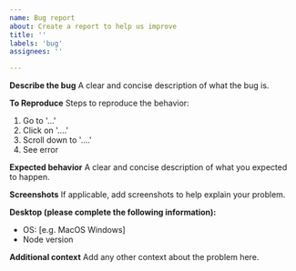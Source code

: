 ```yaml
---
name: Bug report
about: Create a report to help us improve
title: ''
labels: 'bug'
assignees: ''

---
```



**Describe the bug**
A clear and concise description of what the bug is.

**To Reproduce**
Steps to reproduce the behavior:
1. Go to '...'
2. Click on '....'
3. Scroll down to '....'
4. See error

**Expected behavior**
A clear and concise description of what you expected to happen.

**Screenshots**
If applicable, add screenshots to help explain your problem.

**Desktop (please complete the following information):**
 - OS: [e.g. MacOS Windows]
 - Node version

**Additional context**
Add any other context about the problem here.
